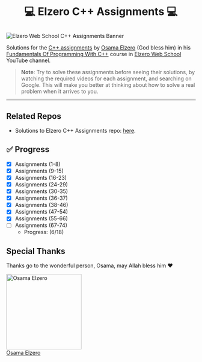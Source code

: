 # <p align="center"> 💻 Elzero C++ Assignments 💻 </p>

![Elzero Web School C++ Assignments Banner](https://github.com/iTzVoko/elzero-cpp-assignments/assets/70109144/1f22f63f-995b-491d-868d-89d415717dbb)

Solutions for the [C++ assignments](https://elzero.org/category/assignments/cpp-assignments/) by [Osama Elzero](https://www.facebook.com/OsElzero/) (God bless him) in his [Fundamentals Of Programming With C++](https://youtube.com/playlist?list=PLDoPjvoNmBAwy-rS6WKudwVeb_x63EzgS) course in [Elzero Web School](https://www.youtube.com/@ElzeroWebSchool) YouTube channel.

> **Note**:
> Try to solve these assignments before seeing their solutions, by watching the required videos for each assignment, and searching on Google.
> This will make you better at thinking about how to solve a real problem when it arrives to you.

---

## Related Repos

- Solutions to Elzero C++ Assignments repo: [here](https://github.com/iTzVoko/codewars-cpp-solutions).

## ✅ Progress

- [x] Assignments (1-8)
- [x] Assignments (9-15)
- [x] Assignments (16-23)
- [x] Assignments (24-29)
- [x] Assignments (30-35)
- [x] Assignments (36-37)
- [x] Assignments (38-46)
- [x] Assignments (47-54)
- [x] Assignments (55-66)
- [ ] Assignments (67-74)
  - Progress: (6/18)

## Special Thanks

Thanks go to the wonderful person, Osama, may Allah bless him ❤️

<a href="https://github.com/OsamaElzero">
  <img src="https://avatars.githubusercontent.com/u/3822745?v=4" alt="Osama Elzero" width="200px">
  <br>
  Osama Elzero
</a>
